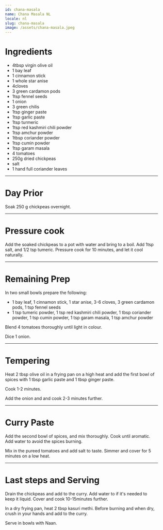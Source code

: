 ```yaml
---
id: chana-masala
name: Chana Masala NL
locale: nl
slug: chana-masala
image: /assets/chana-masala.jpeg
---
```


# Ingredients


- 4tbsp virgin olive oil
- 1 bay leaf
- 1 cinnamon stick
- 1 whole star anise
- 4cloves
- 3 green cardamon pods
- 1tsp fennel seeds
- 1 onion
- 3 green chilis
- 1tsp ginger paste
- 1tsp garlic paste
- 1tsp turmeric
- 1tsp red kashmiri chili powder
- 1tsp amchur powder
- 1tbsp coriander powder
- 1tsp cumin powder
- 1tsp garam masala
- 4 tomatoes
- 250g dried chickpeas
- salt
- 1 hand full coriander leaves

---

# Day Prior

Soak 250 g chickpeas overnight.

---

# Pressure cook

Add the soaked chickpeas to a pot with water and bring to a boil. Add 1tsp salt, and 1/2 tsp tumeric. Pressure cook for 10 minutes, and let it cool naturally.

---

# Remaining Prep


In two small bowls prepare the following:

- 1 bay leaf, 1 cinnamon stick, 1 star anise, 3-6 cloves, 3 green cardamon pods, 1 tsp fennel seeds
- 1 tsp tumeric powder, 1 tsp red kashmiri chili powder, 1 tbsp coriander powder, 1 tsp cumin powder, 1 tsp garam masala, 1 tsp amchur powder

Blend 4 tomatoes thoroughly until light in colour.

Dice 1 onion.

---

# Tempering

Heat 2 tbsp olive oil in a frying pan on a high heat and add the first bowl of spices with 1 tbsp garlic paste and 1 tbsp ginger paste.

Cook 1-2 minutes.

Add the onion and and cook 2-3 minutes further.

---

# Curry Paste

Add the second bowl of spices, and mix thoroughly. Cook until aromatic. Add water to avoid the spices burning.

Mix in the pureed tomatoes and add salt to taste. Simmer and cover for 5 minutes on a low heat.

---

# Last steps and Serving

Drain the chickpeas and add to the curry. Add water to if it's needed to keep it liquid. Cover and cook 10-15minutes further.

In a dry frying pan, heat 2 tbsp kasuri methi. Before burning and when dry, crush in your hands and add to the curry.

Serve in bowls with Naan.
